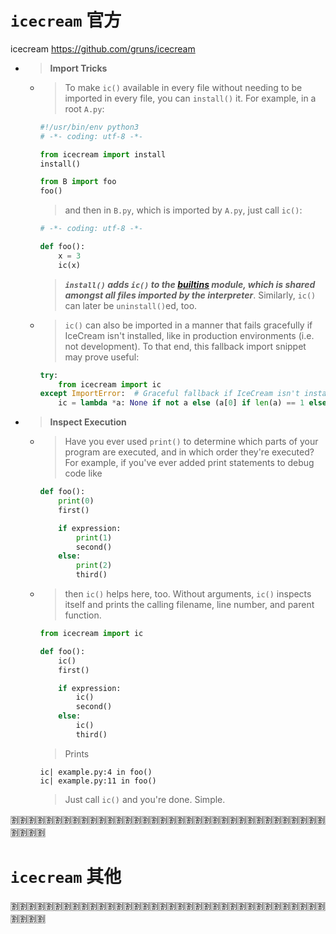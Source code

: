 
# `icecream` 官方

icecream https://github.com/gruns/icecream
- > **Import Tricks**
  * > To make `ic()` available in every file without needing to be imported in every file, you can `install()` it. For example, in a root `A.py`:
    ```python
    #!/usr/bin/env python3
    # -*- coding: utf-8 -*-

    from icecream import install
    install()

    from B import foo
    foo()
    ```
    > and then in `B.py`, which is imported by `A.py`, just call `ic()`:
    ```python
    # -*- coding: utf-8 -*-

    def foo():
        x = 3
        ic(x)
    ```
    > ***`install()` adds `ic()` to the [builtins](https://docs.python.org/3.8/library/builtins.html) module, which is shared amongst all files imported by the interpreter***. Similarly, `ic()` can later be `uninstall()`ed, too.
  * > `ic()` can also be imported in a manner that fails gracefully if IceCream isn't installed, like in production environments (i.e. not development). To that end, this fallback import snippet may prove useful:
    ```python
    try:
        from icecream import ic
    except ImportError:  # Graceful fallback if IceCream isn't installed.
        ic = lambda *a: None if not a else (a[0] if len(a) == 1 else a)  # noqa
    ```
- > **Inspect Execution**
  * > Have you ever used `print()` to determine which parts of your program are executed, and in which order they're executed? For example, if you've ever added print statements to debug code like
    ```python
    def foo():
        print(0)
        first()

        if expression:
            print(1)
            second()
        else:
            print(2)
            third()
    ```
  * > then `ic()` helps here, too. Without arguments, `ic()` inspects itself and prints the calling filename, line number, and parent function.
    ```python
    from icecream import ic

    def foo():
        ic()
        first()

        if expression:
            ic()
            second()
        else:
            ic()
            third()
    ```
    > Prints
    ```console
    ic| example.py:4 in foo()
    ic| example.py:11 in foo()
    ```
    > Just call `ic()` and you're done. Simple.

:u5272::u5272::u5272::u5272::u5272::u5272::u5272::u5272::u5272::u5272::u5272::u5272::u5272::u5272::u5272::u5272::u5272::u5272::u5272::u5272::u5272::u5272::u5272::u5272::u5272::u5272::u5272::u5272::u5272::u5272::u5272::u5272::u5272::u5272::u5272::u5272::u5272::u5272::u5272::u5272:

# `icecream` 其他

:u5272::u5272::u5272::u5272::u5272::u5272::u5272::u5272::u5272::u5272::u5272::u5272::u5272::u5272::u5272::u5272::u5272::u5272::u5272::u5272::u5272::u5272::u5272::u5272::u5272::u5272::u5272::u5272::u5272::u5272::u5272::u5272::u5272::u5272::u5272::u5272::u5272::u5272::u5272::u5272:
